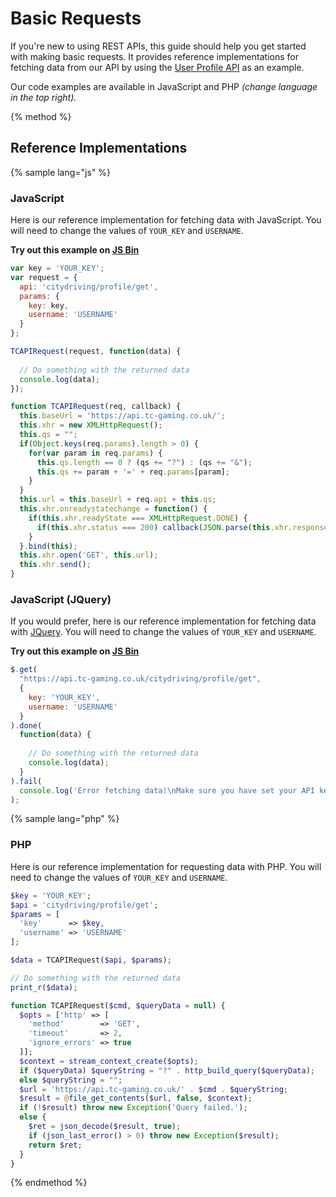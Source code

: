 # Basic Requests

If you're new to using REST APIs, this guide should help you get started with making basic requests. It provides reference implementations for fetching data from our API by using the [User Profile API](../citydriving-statistics-api/user-profile-api.md) as an example.

Our code examples are available in JavaScript and PHP _(change language in the top right)._

{% method %}
## Reference Implementations

{% sample lang="js" %}

### JavaScript

Here is our reference implementation for fetching data with JavaScript. You will need to change the values of `YOUR_KEY` and `USERNAME`.

**Try out this example on [JS Bin](https://jsbin.com/luqawoy/edit?js,console)**



```js
var key = 'YOUR_KEY';
var request = {
  api: 'citydriving/profile/get',
  params: {
    key: key,
    username: 'USERNAME'
  }
};

TCAPIRequest(request, function(data) {
  
  // Do something with the returned data
  console.log(data);
});

function TCAPIRequest(req, callback) {
  this.baseUrl = 'https://api.tc-gaming.co.uk/';
  this.xhr = new XMLHttpRequest();
  this.qs = "";
  if(Object.keys(req.params).length > 0) {
    for(var param in req.params) {
      this.qs.length == 0 ? (qs += "?") : (qs += "&");
      this.qs += param + '=' + req.params[param];
    }
  }
  this.url = this.baseUrl + req.api + this.qs;
  this.xhr.onreadystatechange = function() {
    if(this.xhr.readyState === XMLHttpRequest.DONE) {
      if(this.xhr.status === 200) callback(JSON.parse(this.xhr.response));
    }
  }.bind(this);
  this.xhr.open('GET', this.url);
  this.xhr.send();
}
```

### JavaScript (JQuery)

If you would prefer, here is our reference implementation for fetching data with [JQuery](https://jquery.org). You will need to change the values of `YOUR_KEY` and `USERNAME`.

**Try out this example on [JS Bin](https://jsbin.com/yecomiq/edit?js,console)**

```js
$.get(
  "https://api.tc-gaming.co.uk/citydriving/profile/get",
  {
    key: 'YOUR_KEY',
    username: 'USERNAME'
  }
).done(
  function(data) {
  
    // Do something with the returned data
    console.log(data);
  }
).fail(
  console.log('Error fetching data!\nMake sure you have set your API key and parameters.')
);
```

{% sample lang="php" %}

### PHP

Here is our reference implementation for requesting data with PHP. You will need to change the values of `YOUR_KEY` and `USERNAME`.

```php
$key = 'YOUR_KEY';
$api = 'citydriving/profile/get';
$params = [
  'key'      => $key,
  'username' => 'USERNAME'
];

$data = TCAPIRequest($api, $params);

// Do something with the returned data
print_r($data);

function TCAPIRequest($cmd, $queryData = null) {
  $opts = ['http' => [
    'method'        => 'GET',
    'timeout'       => 2,
    'ignore_errors' => true
  ]];
  $context = stream_context_create($opts);
  if ($queryData) $queryString = "?" . http_build_query($queryData);
  else $queryString = "";
  $url = 'https://api.tc-gaming.co.uk/' . $cmd . $queryString;
  $result = @file_get_contents($url, false, $context);
  if (!$result) throw new Exception('Query failed.');
  else {
    $ret = json_decode($result, true);
    if (json_last_error() > 0) throw new Exception($result);
    return $ret;
  }
}
```

{% endmethod %}
